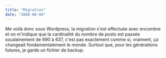 ```yaml
---
title: "Migration"
date: "2008-08-04"
---
```


Me voilà donc sous Wordpress, la migration s'est effectuée avec encombre et on m'indique que la cardinalité du nombre de posts est passée soudainement de 690 à 637, c'est pas exactement comme si, vraiment, ça changeait fondamentalement le monde. Surtout que, pour les générations futures, je garde un fichier de backup.
